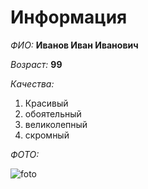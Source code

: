 # Информация

_ФИО:_ **Иванов Иван Иванович** 

_Возраст:_ **99**

_Качества:_ 
1. Красивый
2. обоятельный
3. великолепный
4. скромный

_ФОТО:_ 

![foto](/img/2.avif)